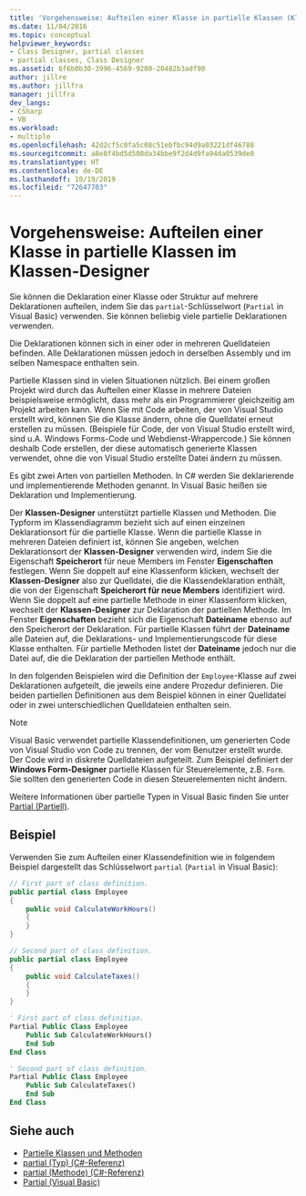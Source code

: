 ```yaml
---
title: 'Vorgehensweise: Aufteilen einer Klasse in partielle Klassen (Klassen-Designer)'
ms.date: 11/04/2016
ms.topic: conceptual
helpviewer_keywords:
- Class Designer, partial classes
- partial classes, Class Designer
ms.assetid: 6f6b0b30-3996-4569-9200-20482b3adf90
author: jillre
ms.author: jillfra
manager: jillfra
dev_langs:
- CSharp
- VB
ms.workload:
- multiple
ms.openlocfilehash: 42d2cf5c0fa5c08c51ebfbc94d9a03221df46788
ms.sourcegitcommit: a8e8f4bd5d508da34bbe9f2d4d9fa94da0539de0
ms.translationtype: HT
ms.contentlocale: de-DE
ms.lasthandoff: 10/19/2019
ms.locfileid: "72647703"
---
```

# <a name="how-to-split-a-class-into-partial-classes-in-class-designer"></a>Vorgehensweise: Aufteilen einer Klasse in partielle Klassen im Klassen-Designer

Sie können die Deklaration einer Klasse oder Struktur auf mehrere Deklarationen aufteilen, indem Sie das `partial`-Schlüsselwort (`Partial` in Visual Basic) verwenden. Sie können beliebig viele partielle Deklarationen verwenden.

Die Deklarationen können sich in einer oder in mehreren Quelldateien befinden. Alle Deklarationen müssen jedoch in derselben Assembly und im selben Namespace enthalten sein.

Partielle Klassen sind in vielen Situationen nützlich. Bei einem großen Projekt wird durch das Aufteilen einer Klasse in mehrere Dateien beispielsweise ermöglicht, dass mehr als ein Programmierer gleichzeitig am Projekt arbeiten kann. Wenn Sie mit Code arbeiten, der von Visual Studio erstellt wird, können Sie die Klasse ändern, ohne die Quelldatei erneut erstellen zu müssen. (Beispiele für Code, der von Visual Studio erstellt wird, sind u.A. Windows Forms-Code und Webdienst-Wrappercode.) Sie können deshalb Code erstellen, der diese automatisch generierte Klassen verwendet, ohne die von Visual Studio erstellte Datei ändern zu müssen.

Es gibt zwei Arten von partiellen Methoden. In C# werden Sie deklarierende und implementierende Methoden genannt. In Visual Basic heißen sie Deklaration und Implementierung.

Der **Klassen-Designer** unterstützt partielle Klassen und Methoden. Die Typform im Klassendiagramm bezieht sich auf einen einzelnen Deklarationsort für die partielle Klasse. Wenn die partielle Klasse in mehreren Dateien definiert ist, können Sie angeben, welchen Deklarationsort der **Klassen-Designer** verwenden wird, indem Sie die Eigenschaft **Speicherort** für neue Members im Fenster **Eigenschaften** festlegen. Wenn Sie doppelt auf eine Klassenform klicken, wechselt der **Klassen-Designer** also zur Quelldatei, die die Klassendeklaration enthält, die von der Eigenschaft **Speicherort für neue Members** identifiziert wird. Wenn Sie doppelt auf eine partielle Methode in einer Klassenform klicken, wechselt der **Klassen-Designer** zur Deklaration der partiellen Methode. Im Fenster **Eigenschaften** bezieht sich die Eigenschaft **Dateiname** ebenso auf den Speicherort der Deklaration. Für partielle Klassen führt der **Dateiname** alle Dateien auf, die Deklarations- und Implementierungscode für diese Klasse enthalten. Für partielle Methoden listet der **Dateiname** jedoch nur die Datei auf, die die Deklaration der partiellen Methode enthält.

In den folgenden Beispielen wird die Definition der `Employee`-Klasse auf zwei Deklarationen aufgeteilt, die jeweils eine andere Prozedur definieren. Die beiden partiellen Definitionen aus dem Beispiel können in einer Quelldatei oder in zwei unterschiedlichen Quelldateien enthalten sein.

> [!NOTE]
> Visual Basic verwendet partielle Klassendefinitionen, um generierten Code von Visual Studio von Code zu trennen, der vom Benutzer erstellt wurde. Der Code wird in diskrete Quelldateien aufgeteilt. Zum Beispiel definiert der **Windows Form-Designer** partielle Klassen für Steuerelemente, z.B. `Form`. Sie sollten den generierten Code in diesen Steuerelementen nicht ändern.

Weitere Informationen über partielle Typen in Visual Basic finden Sie unter [Partial (Partiell)](/dotnet/visual-basic/language-reference/modifiers/partial).

## <a name="example"></a>Beispiel

Verwenden Sie zum Aufteilen einer Klassendefinition wie in folgendem Beispiel dargestellt das Schlüsselwort `partial` (`Partial` in Visual Basic):

```csharp
// First part of class definition.
public partial class Employee
{
    public void CalculateWorkHours()
    {
    }
}

// Second part of class definition.
public partial class Employee
{
    public void CalculateTaxes()
    {
    }
}
```

```vb
' First part of class definition.
Partial Public Class Employee
    Public Sub CalculateWorkHours()
    End Sub
End Class

' Second part of class definition.
Partial Public Class Employee
    Public Sub CalculateTaxes()
    End Sub
End Class
```

## <a name="see-also"></a>Siehe auch

- [Partielle Klassen und Methoden](/dotnet/csharp/programming-guide/classes-and-structs/partial-classes-and-methods)
- [partial (Typ) (C#-Referenz)](/dotnet/csharp/language-reference/keywords/partial-type)
- [partial (Methode) (C#-Referenz)](/dotnet/csharp/language-reference/keywords/partial-method)
- [Partial (Visual Basic)](/dotnet/visual-basic/language-reference/modifiers/partial)
